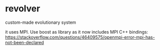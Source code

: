 # revolver
custom-made evolutionary system 

it uses MPI. Use boost as library as it now includes MPI C++ bindings:
https://stackoverflow.com/questions/46409575/openmpi-error-mpi-has-not-been-declared
